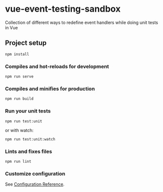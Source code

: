 # vue-event-testing-sandbox

Collection of different ways to redefine event handlers while doing unit tests in Vue

## Project setup
```
npm install
```

### Compiles and hot-reloads for development
```
npm run serve
```

### Compiles and minifies for production
```
npm run build
```

### Run your unit tests
```
npm run test:unit
```
or with watch:
```
npm run test:unit:watch
```


### Lints and fixes files
```
npm run lint
```

### Customize configuration
See [Configuration Reference](https://cli.vuejs.org/config/).

